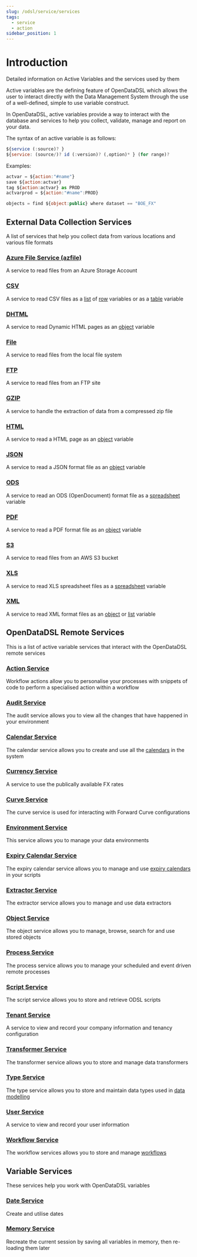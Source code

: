 ```yaml
---
slug: /odsl/service/services
tags:
  - service
  - action
sidebar_position: 1
---
```

Introduction
============

Detailed information on Active Variables and the services used by them

Active variables are the defining feature of OpenDataDSL which allows the user to interact directly with the Data Management System through the use of a well-defined, simple to use variable construct.

In OpenDataDSL, active variables provide a way to interact with the database and services to help you collect, validate, manage and report on your data.

The syntax of an active variable is as follows:
```js
${service (:source)? }
${service: (source/)? id (:version)? (,option)* } (for range)?
```
Examples:
```js
actvar = ${action:"#name"}
save ${action:actvar}
tag ${action:actvar} as PROD
actvarprod = ${action:"#name":PROD}

objects = find ${object:public} where dataset == "BOE_FX"
```

## External Data Collection Services

A list of services that help you collect data from various locations and various file formats

### [Azure File Service (azfile)](./azfile)
A service to read files from an Azure Storage Account
    
### [CSV](./csv)
A service to read CSV files as a [list](/docs/odsl/variable/list) of [row](/docs/odsl/variable/row) variables or as a [table](/docs/odsl/variable/table) variable
    
### [DHTML](./dhtml)
A service to read Dynamic HTML pages as an [object](/docs/odsl/variable/object) variable
    
### [File](./file)
A service to read files from the local file system
    
### [FTP](./ftp)
A service to read files from an FTP site
    
### [GZIP](./gzip)
A service to handle the extraction of data from a compressed zip file
    
### [HTML](./html)
A service to read a HTML page as an [object](/docs/odsl/variable/object) variable
    
### [JSON](./json)
A service to read a JSON format file as an [object](/docs/odsl/variable/object) variable
    
### [ODS](./ods)
A service to read an ODS (OpenDocument) format file as a [spreadsheet](/docs/odsl/variable/spreadsheet) variable
    
### [PDF](./pdf)
A service to read a PDF format file as an [object](/docs/odsl/variable/object) variable
    
### [S3](./s3)
A service to read files from an AWS S3 bucket
    
### [XLS](./xls)
A service to read XLS spreadsheet files as a [spreadsheet](/docs/odsl/variable/spreadsheet) variable
    
### [XML](./xml)
A service to read XML format files as an [object](/docs/odsl/variable/object) or [list](/docs/odsl/variable/list) variable
    

## OpenDataDSL Remote Services

This is a list of active variable services that interact with the OpenDataDSL remote services

### [Action Service](./action)
Workflow actions allow you to personalise your processes with snippets of code to perform a specialised action within a workflow

### [Audit Service](./audit)
The audit service allows you to view all the changes that have happened in your environment
    
### [Calendar Service](./calendar)
The calendar service allows you to create and use all the [calendars](/docs/odsl/calendar/calendars) in the system
    
### [Currency Service](./currency)
A service to use the publically available FX rates
    
### [Curve Service](./curve)
The curve service is used for interacting with Forward Curve configurations
    
### [Environment Service](./environment)
This service allows you to manage your data environments
    
### [Expiry Calendar Service](./expiry)
The expiry calendar service allows you to manage and use [expiry calendars](/docs/odsl/calendar/expiry) in your scripts
    
### [Extractor Service](./extractor)
The extractor service allows you to manage and use data extractors
    
### [Object Service](./object)
The object service allows you to manage, browse, search for and use stored objects
    
### [Process Service](./process)
The process service allows you to manage your scheduled and event driven remote processes
    
### [Script Service](./script)
The script service allows you to store and retrieve ODSL scripts
    
### [Tenant Service](./tenant)
A service to view and record your company information and tenancy configuration
    
### [Transformer Service](./transformer)
The transformer service allows you to store and manage data transformers
    
### [Type Service](./type)
The type service allows you to store and maintain data types used in [data modelling](/docs/odsl/dm/modelling)
    
### [User Service](./user)
A service to view and record your user information

### [Workflow Service](./workflow)
The workflow services allows you to store and manage [workflows](/docs/odsl/dm/workflow)
    
    

## Variable Services

These services help you work with OpenDataDSL variables

### [Date Service](./date)
Create and utilise dates
    
### [Memory Service](./memory)
Recreate the current session by saving all variables in memory, then re-loading them later
